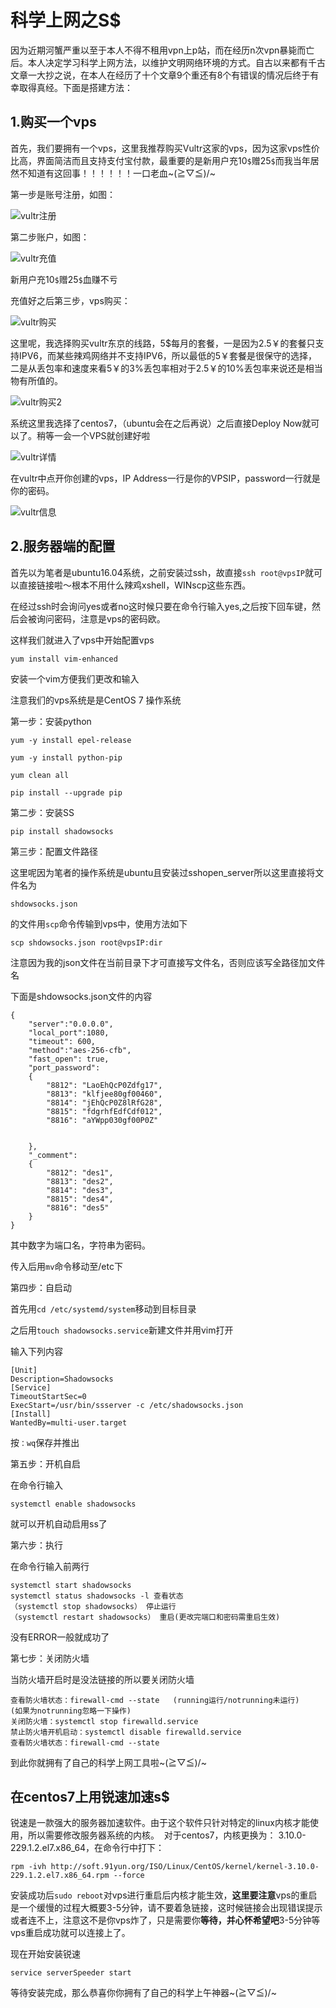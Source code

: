 # 科学上网之S$

因为近期河蟹严重以至于本人不得不租用vpn上p站，而在经历n次vpn暴毙而亡后。本人决定学习科学上网方法，以维护文明网络环境的方式。自古以来都有千古文章一大抄之说，在本人在经历了十个文章9个重还有8个有错误的情况后终于有幸取得真经。下面是搭建方法：

## 1.购买一个vps

首先，我们要拥有一个vps，这里我推荐购买Vultr这家的vps，因为这家vps性价比高，界面简洁而且支持支付宝付款，最重要的是新用户充10`$`赠25`$`而我当年居然不知道有这回事！！！！！！一口老血~\(≧▽≦)/~

第一步是账号注册，如图：

![vultr注册](/home/mason/图片/vultr注册.png)

第二步账户，如图：

![vultr充值](/home/mason/图片/vultr充值.png)

新用户充10`$`赠25`$`血赚不亏

充值好之后第三步，vps购买：

![vultr购买](/home/mason/图片/vultr购买.png)

这里呢，我选择购买vultr东京的线路，5$每月的套餐，一是因为2.5￥的套餐只支持IPV6，而某些辣鸡网络并不支持IPV6，所以最低的5￥套餐是很保守的选择，二是从丢包率和速度来看5￥的3%丢包率相对于2.5￥的10%丢包率来说还是相当物有所值的。

![vultr购买2](/home/mason/图片/vultr购买2.png)

系统这里我选择了centos7，（ubuntu会在之后再说）之后直接Deploy Now就可以了。稍等一会一个VPS就创建好啦

![vultr详情](/home/mason/图片/vultr详情.png)

在vultr中点开你创建的vps，IP Address一行是你的VPSIP，password一行就是你的密码。

![vultr信息](/home/mason/图片/vultr信息.png)

## 2.服务器端的配置

首先以为笔者是ubuntu16.04系统，之前安装过ssh，故直接`ssh root@vpsIP`就可以直接链接啦～根本不用什么辣鸡xshell，WINscp这些东西。

在经过ssh时会询问yes或者no这时候只要在命令行输入yes,之后按下回车键，然后会被询问密码，注意是vps的密码欧。

这样我们就进入了vps中开始配置vps

```shell
yum install vim-enhanced
```

安装一个vim方便我们更改和输入

﻿注意我们的vps系统是是CentOS 7 操作系统

第一步：安装python

```shell
yum -y install epel-release

yum -y install python-pip

yum clean all

pip install --upgrade pip

```

第二步：安装SS

```shell
pip install shadowsocks
```

第三步：配置文件路径

这里呢因为笔者的操作系统是ubuntu且安装过sshopen_server所以这里直接将文件名为

```shell
shdowsocks.json
```

的文件用`scp`命令传输到vps中，使用方法如下

```shell
scp shdowsocks.json root@vpsIP:dir
```

注意因为我的json文件在当前目录下才可直接写文件名，否则应该写全路径加文件名

下面是shdowsocks.json文件的内容

```shell
{
    "server":"0.0.0.0",
    "local_port":1080,
    "timeout": 600,
    "method":"aes-256-cfb",
    "fast_open": true,
    "port_password":
    {
        "8812": "LaoEhQcP0Zdfg17",
        "8813": "klfjee80gf00460",
        "8814": "jEhQcP0Z8lRfG28",
        "8815": "fdgrhfEdfCdf012",
        "8816": "aYWpp030gf00P0Z"    
    
    
    },
    "_comment":
    {
        "8812": "des1",
        "8813": "des2",
        "8814": "des3",
        "8815": "des4",
        "8816": "des5"    
    }
}
```

其中数字为端口名，字符串为密码。

传入后用`mv`命令移动至/etc下

第四步：自启动

首先用`cd /etc/systemd/system`移动到目标目录

之后用`touch shadowsocks.service`新建文件并用vim打开

输入下列内容

```shell
[Unit]
Description=Shadowsocks
[Service]
TimeoutStartSec=0
ExecStart=/usr/bin/ssserver -c /etc/shadowsocks.json
[Install]
WantedBy=multi-user.target

```

按`：wq`保存并推出

第五步：开机自启

在命令行输入

```shell
systemctl enable shadowsocks
```

就可以开机自动启用ss了

第六步：执行

在命令行输入前两行

```shell
systemctl start shadowsocks
systemctl status shadowsocks -l 查看状态
（systemctl stop shadowsocks） 停止运行
（systemctl restart shadowsocks） 重启(更改完端口和密码需重启生效)
```

没有ERROR一般就成功了

第七步：关闭防火墙

当防火墙开启时是没法链接的所以要关闭防火墙

```shell
查看防火墙状态：firewall-cmd --state   (running运行/notrunning未运行)
(如果为notrunning忽略一下操作)
关闭防火墙：systemctl stop firewalld.service
禁止防火墙开机启动：systemctl disable firewalld.service
查看防火墙状态：firewall-cmd --state
```

到此你就拥有了自己的科学上网工具啦~\(≧▽≦)/~

## 在centos7上用锐速加速s$

锐速是一款强大的服务器加速软件。由于这个软件只针对特定的linux内核才能使用，所以需要修改服务器系统的内核。  对于centos7，内核更换为： 3.10.0-229.1.2.el7.x86_64，在命令行中打下：

```shell
rpm -ivh http://soft.91yun.org/ISO/Linux/CentOS/kernel/kernel-3.10.0-229.1.2.el7.x86_64.rpm --force
```

安装成功后`sudo reboot`对vps进行重启后内核才能生效，**这里要注意**vps的重启是一个缓慢的过程大概要3-5分钟，请不要着急链接，这时候链接会出现错误提示或者连不上，注意这不是你vps炸了，只是需要你**等待，并心怀希望吧**3-5分钟等vps重启成功就可以连接上了。

现在开始安装锐速

```shell
service serverSpeeder start
```

等待安装完成，那么恭喜你你拥有了自己的科学上午神器~\(≧▽≦)/~

